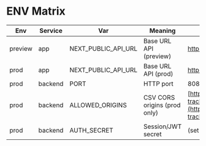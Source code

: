 # ENV Matrix

| Env     | Service | Var                    | Meaning                      | Example                                                                                             |
| ------- | ------- | ---------------------- | ---------------------------- | --------------------------------------------------------------------------------------------------- |
| preview | app     | NEXT_PUBLIC_API_URL    | Base URL API (preview)       | [https://...railway.app](https://...railway.app)                                                    |
| prod    | app     | NEXT_PUBLIC_API_URL    | Base URL API (prod)          | [https://...railway.app](https://...railway.app)                                                    |
| prod    | backend | PORT                   | HTTP port                    | 8080                                                                                                |
| prod    | backend | ALLOWED_ORIGINS        | CSV CORS origins (prod only) | [https://drivers.g-track.eu,https://*.vercel.app](https://drivers.g-track.eu,https://*.vercel.app) |
| prod    | backend | AUTH_SECRET            | Session/JWT secret           | (set in Railway)                                                                                    |
